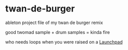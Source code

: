 # twan-de-burger
ableton project file of my twan de burger remix

good twomad sample + drum samples = kinda fire

who needs loops when you were raised on a [Launchpad](https://novationmusic.com/en/launch/launchpad-pro)
